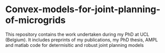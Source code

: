 # Convex-models-for-joint-planning-of-microgrids
This repository contains the work undertaken during my PhD at UCL (Belgium). It includes preprints of my publications, my PhD thesis, AMPL and matlab code for determisitic and robust joint planning models
